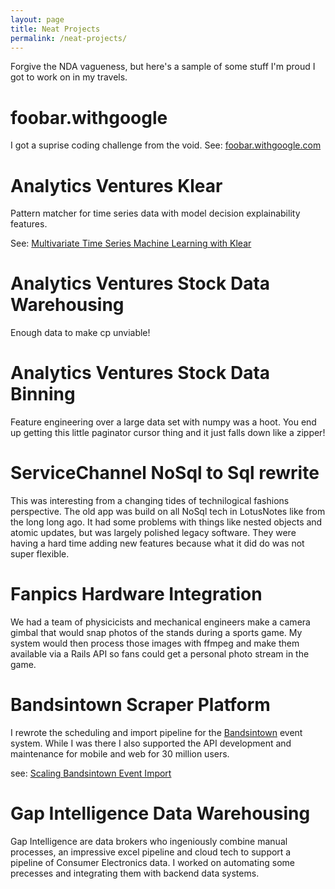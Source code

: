 ```yaml
---
layout: page
title: Neat Projects
permalink: /neat-projects/
---
```


Forgive the NDA vagueness, but here's a sample of some stuff I'm proud I got to work on in my travels.

# foobar.withgoogle
I got a suprise coding challenge from the void. See: [foobar.withgoogle.com](/foobar.withgoogle/)

# Analytics Ventures Klear
Pattern matcher for time series data with model decision explainability features.

See: [Multivariate Time Series Machine Learning with Klear](/klear/)

# Analytics Ventures Stock Data Warehousing
Enough data to make cp unviable!

# Analytics Ventures Stock Data Binning
Feature engineering over a large data set with numpy was a hoot.
You end up getting this little paginator cursor thing and it just falls down like a zipper!

# ServiceChannel NoSql to Sql rewrite
This was interesting from a changing tides of technilogical fashions perspective.
The old app was build on all NoSql tech in LotusNotes like from the long long ago.
It had some problems with things like nested objects and atomic updates, but was largely polished legacy software.
They were having a hard time adding new features because what it did do was not super flexible.

# Fanpics Hardware Integration
We had a team of physicicists and mechanical engineers make a camera gimbal that would snap photos of the stands during a sports game.
My system would then process those images with ffmpeg and make them available via a Rails API so fans could get a personal photo stream in the game.

# Bandsintown Scraper Platform
I rewrote the scheduling and import pipeline for the [Bandsintown](https://bandsintown.com/) event system.
While I was there I also supported the API development and maintenance for mobile and web for 30 million users.

see: [Scaling Bandsintown Event Import](/2015/08/12/scaling-bandsintown-event-import.html)

# Gap Intelligence Data Warehousing
Gap Intelligence are data brokers who ingeniously combine manual processes, an impressive excel pipeline and cloud tech to support a pipeline of Consumer Electronics data.
I worked on automating some precesses and integrating them with backend data systems.
